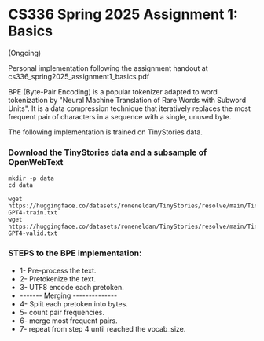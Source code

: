# CS336 Spring 2025 Assignment 1: Basics

(Ongoing)

Personal implementation following the assignment handout at cs336_spring2025_assignment1_basics.pdf

BPE (Byte-Pair Encoding) is a popular tokenizer adapted to word tokenization by "Neural Machine Translation of Rare Words with Subword Units". It is a data compression technique that iteratively replaces the most frequent pair of characters in a sequence with a single, unused byte. 

The following implementation is trained on TinyStories data.

### Download the TinyStories data and a subsample of OpenWebText

```
mkdir -p data
cd data

wget https://huggingface.co/datasets/roneneldan/TinyStories/resolve/main/TinyStoriesV2-GPT4-train.txt
wget https://huggingface.co/datasets/roneneldan/TinyStories/resolve/main/TinyStoriesV2-GPT4-valid.txt
```

### STEPS to the BPE implementation: 

* 1- Pre-process the text.
* 2- Pretokenize the text.
* 3- UTF8 encode each pretoken.
* ------- Merging --------------
* 4- Split each pretoken into bytes.
* 5- count pair frequencies.
* 6- merge most frequent pairs.
* 7- repeat from step 4 until reached the vocab_size.
